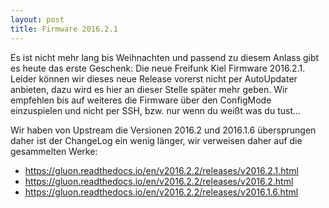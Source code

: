 ```yaml
---
layout: post
title: Firmware 2016.2.1
---
```


Es ist nicht mehr lang bis Weihnachten und passend zu diesem Anlass gibt es 
heute das erste Geschenk: Die neue Freifunk Kiel Firmware 2016.2.1. Leider
können wir dieses neue Release vorerst nicht per AutoUpdater anbieten, dazu
wird es hier an dieser Stelle später mehr geben. Wir empfehlen bis auf weiteres
die Firmware über den ConfigMode einzuspielen und nicht per SSH, bzw. nur wenn
du weißt was du tust...

Wir haben von Upstream die Versionen 2016.2 und 2016.1.6 übersprungen daher ist
der ChangeLog ein wenig länger, wir verweisen daher auf die gesammelten Werke:

* https://gluon.readthedocs.io/en/v2016.2.2/releases/v2016.2.1.html
* https://gluon.readthedocs.io/en/v2016.2.2/releases/v2016.2.html
* https://gluon.readthedocs.io/en/v2016.2.2/releases/v2016.1.6.html 
